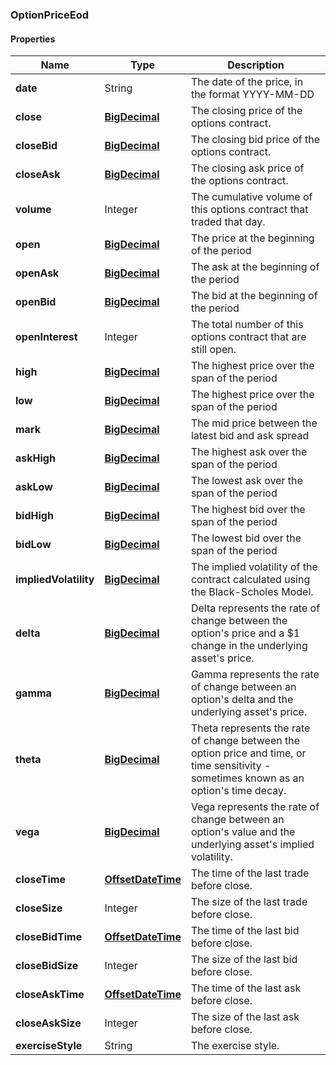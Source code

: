 
[//]: # (CLASS:OptionPriceEod)

[//]: # (KIND:object)

### OptionPriceEod

#### Properties

[//]: # (START_DEFINITION)

Name | Type | Description
------------ | ------------- | -------------
**date** | String | The date of the price, in the format YYYY-MM-DD &nbsp;
**close** | [**BigDecimal**](BigDecimal.md) | The closing price of the options contract. &nbsp;
**closeBid** | [**BigDecimal**](BigDecimal.md) | The closing bid price of the options contract. &nbsp;
**closeAsk** | [**BigDecimal**](BigDecimal.md) | The closing ask price of the options contract. &nbsp;
**volume** | Integer | The cumulative volume of this options contract that traded that day. &nbsp;
**open** | [**BigDecimal**](BigDecimal.md) | The price at the beginning of the period &nbsp;
**openAsk** | [**BigDecimal**](BigDecimal.md) | The ask at the beginning of the period &nbsp;
**openBid** | [**BigDecimal**](BigDecimal.md) | The bid at the beginning of the period &nbsp;
**openInterest** | Integer | The total number of this options contract that are still open. &nbsp;
**high** | [**BigDecimal**](BigDecimal.md) | The highest price over the span of the period &nbsp;
**low** | [**BigDecimal**](BigDecimal.md) | The highest price over the span of the period &nbsp;
**mark** | [**BigDecimal**](BigDecimal.md) | The mid price between the latest bid and ask spread &nbsp;
**askHigh** | [**BigDecimal**](BigDecimal.md) | The highest ask over the span of the period &nbsp;
**askLow** | [**BigDecimal**](BigDecimal.md) | The lowest ask over the span of the period &nbsp;
**bidHigh** | [**BigDecimal**](BigDecimal.md) | The highest bid over the span of the period &nbsp;
**bidLow** | [**BigDecimal**](BigDecimal.md) | The lowest bid over the span of the period &nbsp;
**impliedVolatility** | [**BigDecimal**](BigDecimal.md) | The implied volatility of the contract calculated using the Black-Scholes Model. &nbsp;
**delta** | [**BigDecimal**](BigDecimal.md) | Delta represents the rate of change between the option&#39;s price and a $1 change in the underlying asset&#39;s price. &nbsp;
**gamma** | [**BigDecimal**](BigDecimal.md) | Gamma represents the rate of change between an option&#39;s delta and the underlying asset&#39;s price. &nbsp;
**theta** | [**BigDecimal**](BigDecimal.md) | Theta represents the rate of change between the option price and time, or time sensitivity - sometimes known as an option&#39;s time decay. &nbsp;
**vega** | [**BigDecimal**](BigDecimal.md) | Vega represents the rate of change between an option&#39;s value and the underlying asset&#39;s implied volatility. &nbsp;
**closeTime** | [**OffsetDateTime**](OffsetDateTime.md) | The time of the last trade before close. &nbsp;
**closeSize** | Integer | The size of the last trade before close. &nbsp;
**closeBidTime** | [**OffsetDateTime**](OffsetDateTime.md) | The time of the last bid before close. &nbsp;
**closeBidSize** | Integer | The size of the last bid before close. &nbsp;
**closeAskTime** | [**OffsetDateTime**](OffsetDateTime.md) | The time of the last ask before close. &nbsp;
**closeAskSize** | Integer | The size of the last ask before close. &nbsp;
**exerciseStyle** | String | The exercise style. &nbsp;

[//]: # (END_DEFINITION)


[//]: # (CONTAINED_CLASS:BigDecimal)


[//]: # (CONTAINED_CLASS:BigDecimal)


[//]: # (CONTAINED_CLASS:BigDecimal)


[//]: # (CONTAINED_CLASS:BigDecimal)


[//]: # (CONTAINED_CLASS:BigDecimal)


[//]: # (CONTAINED_CLASS:BigDecimal)


[//]: # (CONTAINED_CLASS:BigDecimal)


[//]: # (CONTAINED_CLASS:BigDecimal)


[//]: # (CONTAINED_CLASS:BigDecimal)


[//]: # (CONTAINED_CLASS:BigDecimal)


[//]: # (CONTAINED_CLASS:BigDecimal)


[//]: # (CONTAINED_CLASS:BigDecimal)


[//]: # (CONTAINED_CLASS:BigDecimal)


[//]: # (CONTAINED_CLASS:BigDecimal)


[//]: # (CONTAINED_CLASS:BigDecimal)


[//]: # (CONTAINED_CLASS:BigDecimal)


[//]: # (CONTAINED_CLASS:BigDecimal)


[//]: # (CONTAINED_CLASS:BigDecimal)


[//]: # (CONTAINED_CLASS:OffsetDateTime)


[//]: # (CONTAINED_CLASS:OffsetDateTime)


[//]: # (CONTAINED_CLASS:OffsetDateTime)





